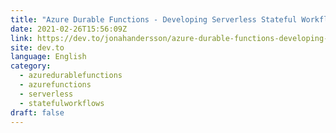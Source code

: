 ```yaml
---
title: "Azure Durable Functions - Developing Serverless Stateful Workflow"
date: 2021-02-26T15:56:09Z
link: https://dev.to/jonahandersson/azure-durable-functions-developing-serverless-stateful-workflow-4787?utm_medium=RSS&utm_source=news.12bit.vn
site: dev.to
language: English
category:
  - azuredurablefunctions
  - azurefunctions
  - serverless
  - statefulworkflows
draft: false
---
```

